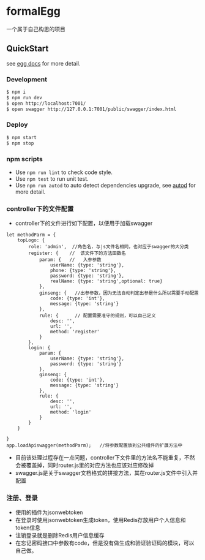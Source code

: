# formalEgg

一个属于自己构思的项目

## QuickStart

<!-- add docs here for user -->

see [egg docs][egg] for more detail.

### Development

```bash
$ npm i
$ npm run dev
$ open http://localhost:7001/
$ open swagger http://127.0.0.1:7001/public/swagger/index.html
```

### Deploy

```bash
$ npm start
$ npm stop
```

### npm scripts

- Use `npm run lint` to check code style.
- Use `npm test` to run unit test.
- Use `npm run autod` to auto detect dependencies upgrade, see [autod](https://www.npmjs.com/package/autod) for more detail.

### controller下的文件配置
- controller下的文件进行如下配置，以便用于加载swagger
```
let methodParm = {
    topLogo: {
        role: 'admin',  //角色名，与js文件名相同，也对应于swagger的大分类
        register: {    //  该文件下的方法函数名
            param: {   //   入参参数
                userName: {type: 'string'},
                phone: {type: 'string'},
                password: {type: 'string'},
                realName: {type: 'string',optional: true}
            },
            ginseng: {   //出参参数，因为无法自动判定出参是什么所以需要手动配置
                code: {type: 'int'},
                message: {type: 'string'}
            },
            rule: {      // 配置需要准守的规则，可以自己定义
                desc: '',
                url: '',
                method: 'register'
            }
        },
        login: {
            param: {
                userName: {type: 'string'},
                password: {type: 'string'}
            },
            ginseng: {
                code: {type: 'int'},
                message: {type: 'string'}
            },
            rule: {
                desc: '',
                url: '',
                method: 'login'
            }
        }
    }
    
}
app.loadApiswagger(methodParm);   //将参数配置放到公共组件的扩展方法中
```
- 目前该处理过程存在一点问题，controller下文件里的方法名不能重复，不然会被覆盖掉，同时router.js里的对应方法也应该对应修改掉
- swagger.js是关于swagger文档格式的拼接方法，其在router.js文件中引入并配置
### 注册、登录
- 使用的插件为jsonwebtoken
- 在登录时使用jsonwebtoken生成token，使用Redis存放用户个人信息和token信息
- 注销登录就是删除Redis用户信息缓存
- 在忘记密码接口中参数有code，但是没有做生成和验证验证码的模块，可以自己做。

[egg]: https://eggjs.org